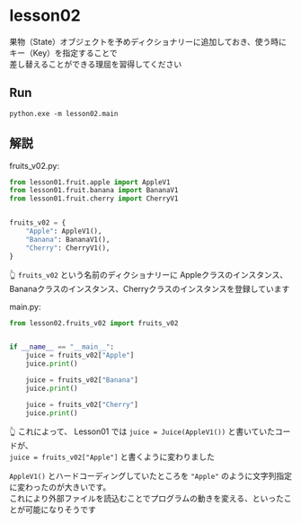 # lesson02

果物（State）オブジェクトを予めディクショナリーに追加しておき、使う時にキー（Key）を指定することで  
差し替えることができる理屈を習得してください

## Run

```shell
python.exe -m lesson02.main
```

## 解説

fruits_v02.py:  

```python
from lesson01.fruit.apple import AppleV1
from lesson01.fruit.banana import BananaV1
from lesson01.fruit.cherry import CherryV1


fruits_v02 = {
    "Apple": AppleV1(),
    "Banana": BananaV1(),
    "Cherry": CherryV1(),
}
```

👆 `fruits_v02` という名前のディクショナリーに Appleクラスのインスタンス、  
Bananaクラスのインスタンス、Cherryクラスのインスタンスを登録しています  

main.py:  

```python
from lesson02.fruits_v02 import fruits_v02


if __name__ == "__main__":
    juice = fruits_v02["Apple"]
    juice.print()

    juice = fruits_v02["Banana"]
    juice.print()

    juice = fruits_v02["Cherry"]
    juice.print()
```

👆 これによって、 Lesson01 では `juice = Juice(AppleV1())` と書いていたコードが、  
`juice = fruits_v02["Apple"]` と書くように変わりました  

`AppleV1()` とハードコーディングしていたところを `"Apple"` のように文字列指定に変わったのが大きいです。  
これにより外部ファイルを読込むことでプログラムの動きを変える、といったことが可能になりそうです  
